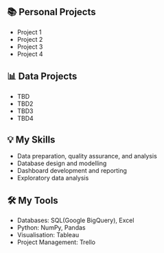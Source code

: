 ## 📚 Personal Projects 
* Project 1
* Project 2
* Project 3
* Project 4

## 📊 Data Projects

* TBD
* TBD2
* TBD3
* TBD4

## 💡 My Skills
* Data preparation, quality assurance, and analysis
* Database design and modelling
* Dashboard development and reporting
* Exploratory data analysis

## 🛠️ My Tools
* Databases: SQL(Google BigQuery), Excel
* Python: NumPy, Pandas
* Visualisation: Tableau
* Project Management: Trello
